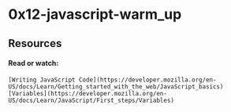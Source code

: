# 0x12-javascript-warm_up

## Resources
#### Read or watch:
	[Writing JavaScript Code](https://developer.mozilla.org/en-US/docs/Learn/Getting_started_with_the_web/JavaScript_basics)
	[Variables](https://developer.mozilla.org/en-US/docs/Learn/JavaScript/First_steps/Variables)
